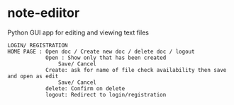 # note-ediitor
Python GUI app for editing and viewing text files

    LOGIN/ REGISTRATION
    HOME PAGE : Open doc / Create new doc / delete doc / logout
                Open : Show only that has been created
                    Save/ Cancel
                Create: ask for name of file check availability then save and open as edit
                    Save/ Cancel
                delete: Confirm on delete
                logout: Redirect to login/registration